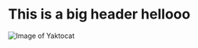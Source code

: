 # This is a big header hellooo
![Image of Yaktocat](https://octodex.github.com/images/yaktocat.png)
